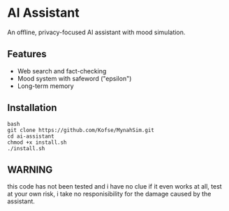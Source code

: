 # AI Assistant

An offline, privacy-focused AI assistant with mood simulation.

## Features
- Web search and fact-checking
- Mood system with safeword ("epsilon")
- Long-term memory

## Installation
```
bash
git clone https://github.com/Kofse/MynahSim.git
cd ai-assistant
chmod +x install.sh
./install.sh
```
## WARNING
this code has not been tested and i have no clue if it even works at all, test at your own risk, i take no responisibility for the damage caused by the assistant.
